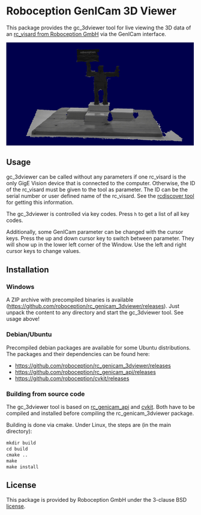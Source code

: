 Roboception GenICam 3D Viewer
=============================

This package provides the gc_3dviewer tool for live viewing the 3D data of an
[rc_visard from Roboception GmbH](https://roboception.com/en/rc_visard-en/) via
the GenICam interface.

![gc_3dviewer gif](doc/gc_3dviewer.gif)

Usage
-----

gc_3dviewer can be called without any parameters if one rc_visard is the only
GigE Vision device that is connected to the computer. Otherwise, the ID of the
rc_visard must be given to the tool as parameter. The ID can be the serial
number or user defined name of the rc_visard.
See the [rcdiscover tool](https://github.com/roboception/rcdiscover) for getting
this information.

The gc_3dviewer is controlled via key codes. Press `h` to get a list of all
key codes.

Additionally, some GenICam parameter can be changed with the cursor keys. Press
the up and down cursor key to switch between parameter. They will show up in
the lower left corner of the Window. Use the left and right cursor keys to
change values.

Installation
------------

### Windows

A ZIP archive with precompiled binaries is available
(https://github.com/roboception/rc_genicam_3dviewer/releases). Just unpack the
content to any directory and start the gc_3dviewer tool. See usage above!

### Debian/Ubuntu

Precompiled debian packages are available for some Ubuntu distributions.
The packages and their dependencies can be found here:

* https://github.com/roboception/rc_genicam_3dviewer/releases
* https://github.com/roboception/rc_genicam_api/releases
* https://github.com/roboception/cvkit/releases

### Building from source code

The gc_3dviewer tool is based on [rc_genicam_api](https://github.com/roboception/rc_genicam_api)
and [cvkit](https://github.com/roboception/cvkit).
Both have to be compiled and installed before compiling the rc_genicam_3dviewer package.

Building is done via cmake. Under Linux, the steps are (in the main directory):

```
mkdir build
cd build
cmake ..
make
make install
```

License
-------

This package is provided by Roboception GmbH under the 3-clause BSD [license](LICENSE).
